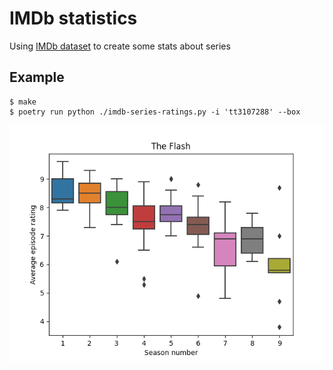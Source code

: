 # IMDb statistics

Using [IMDb dataset](https://www.imdb.com/interfaces/) to create some stats about series

## Example

```console
$ make
$ poetry run python ./imdb-series-ratings.py -i 'tt3107288' --box
```

![Boxplot about Flash TV show](./flash.png)
